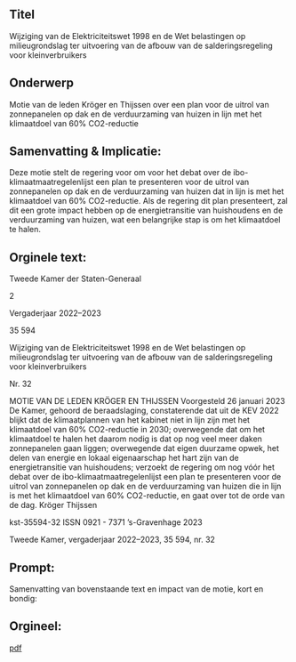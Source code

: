 ## Titel
Wijziging van de Elektriciteitswet 1998 en de Wet belastingen op milieugrondslag ter uitvoering van de afbouw van de salderingsregeling voor kleinverbruikers
## Onderwerp
Motie van de leden Kröger en Thijssen over een plan voor de uitrol van zonnepanelen op dak en de verduurzaming van huizen in lijn met het klimaatdoel van 60% CO2-reductie
## Samenvatting & Implicatie:

Deze motie stelt de regering voor om voor het debat over de ibo-klimaatmaatregelenlijst een plan te presenteren voor de uitrol van zonnepanelen op dak en de verduurzaming van huizen dat in lijn is met het klimaatdoel van 60% CO2-reductie. Als de regering dit plan presenteert, zal dit een grote impact hebben op de energietransitie van huishoudens en de verduurzaming van huizen, wat een belangrijke stap is om het klimaatdoel te halen.
## Orginele text:


Tweede Kamer der Staten-Generaal

2

Vergaderjaar 2022–2023

35 594

Wijziging van de Elektriciteitswet 1998 en de
Wet belastingen op milieugrondslag ter
uitvoering van de afbouw van de
salderingsregeling voor kleinverbruikers

Nr. 32

MOTIE VAN DE LEDEN KRÖGER EN THIJSSEN
Voorgesteld 26 januari 2023
De Kamer,
gehoord de beraadslaging,
constaterende dat uit de KEV 2022 blijkt dat de klimaatplannen van het
kabinet niet in lijn zijn met het klimaatdoel van 60% CO2-reductie in 2030;
overwegende dat om het klimaatdoel te halen het daarom nodig is dat op
nog veel meer daken zonnepanelen gaan liggen;
overwegende dat eigen duurzame opwek, het delen van energie en lokaal
eigenaarschap het hart zijn van de energietransitie van huishoudens;
verzoekt de regering om nog vóór het debat over de
ibo-klimaatmaatregelenlijst een plan te presenteren voor de uitrol van
zonnepanelen op dak en de verduurzaming van huizen die in lijn is met
het klimaatdoel van 60% CO2-reductie,
en gaat over tot de orde van de dag.
Kröger
Thijssen

kst-35594-32
ISSN 0921 - 7371
’s-Gravenhage 2023

Tweede Kamer, vergaderjaar 2022–2023, 35 594, nr. 32


## Prompt:
Samenvatting van bovenstaande text en impact van de motie, kort en bondig:

## Orgineel:
[pdf](https://gegevensmagazijn.tweedekamer.nl/OData/v4/2.0/Document(d97ef103-cec4-42a4-99b0-d22de4b25b37)/resource)
